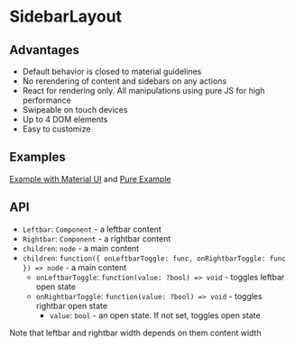 # SidebarLayout

## Advantages

* Default behavior is closed to material guidelines
* No rerendering of content and sidebars on any actions
* React for rendering only. All manipulations using pure JS for high performance
* Swipeable on touch devices
* Up to 4 DOM elements
* Easy to customize

## Examples

[Example with Material UI](https://codesandbox.io/s/pjm5omv4zq) and [Pure Example](https://codesandbox.io/s/8l5l8zxwr8)

## API

* `Leftbar`: `Component` - a leftbar content
* `Rightbar`: `Component` - a rightbar content
* `children`: `node` - a main content
* `children`: `function({ onLeftbarToggle: func, onRightbarToggle: func }) => node` - a main content
  * `onLeftbarToggle`: `function(value: ?bool) => void` - toggles leftbar open state
  * `onRightbarToggle`: `function(value: ?bool) => void` - toggles rightbar open state
      * `value`: `bool` - an open state. If not set, toggles open state

Note that leftbar and rightbar width depends on them content width
